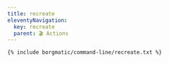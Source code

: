 ```yaml
---
title: recreate
eleventyNavigation:
  key: recreate
  parent: 🎬 Actions
---
```


```bash
{% include borgmatic/command-line/recreate.txt %}
```
